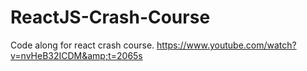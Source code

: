 # ReactJS-Crash-Course
Code along for react crash course. https://www.youtube.com/watch?v=nvHeB32ICDM&amp;t=2065s

